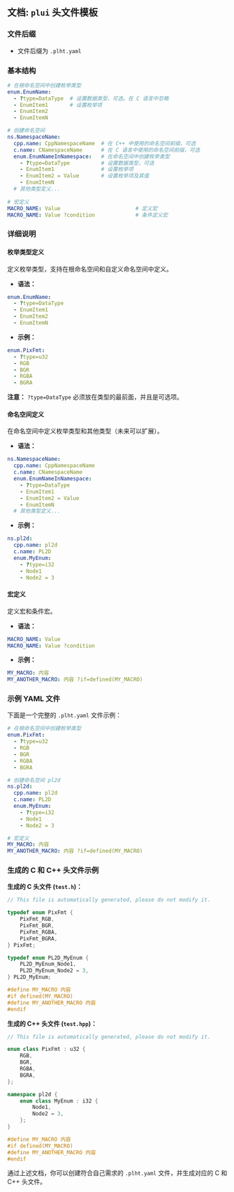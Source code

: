 ## 文档: `plui` 头文件模板

### 文件后缀

- 文件后缀为 `.plht.yaml`

### 基本结构

```yaml
# 在根命名空间中创建枚举类型
enum.EnumName:
  - ?type=DataType  # 设置数据类型，可选。在 C 语言中忽略
  - EnumItem1       # 设置枚举项
  - EnumItem2
  - EnumItemN

# 创建命名空间
ns.NamespaceName:
  cpp.name: CppNamespaceName  # 在 C++ 中使用的命名空间前缀，可选
  c.name: CNamespaceName      # 在 C 语言中使用的命名空间前缀，可选
  enum.EnumNameInNamespace:   # 在命名空间中创建枚举类型
    - ?type=DataType          # 设置数据类型，可选
    - EnumItem1               # 设置枚举项
    - EnumItem2 = Value       # 设置枚举项及其值
    - EnumItemN
  # 其他类型定义...
  
# 宏定义
MACRO_NAME: Value                        # 定义宏
MACRO_NAME: Value ?condition             # 条件定义宏
```

### 详细说明

#### 枚举类型定义

定义枚举类型，支持在根命名空间和自定义命名空间中定义。

- **语法：**

```yaml
enum.EnumName:
  - ?type=DataType
  - EnumItem1
  - EnumItem2
  - EnumItemN
```

- **示例：**

```yaml
enum.PixFmt:
  - ?type=u32
  - RGB
  - BGR
  - RGBA
  - BGRA
```

**注意：** `?type=DataType` 必须放在类型的最前面，并且是可选项。

#### 命名空间定义

在命名空间中定义枚举类型和其他类型（未来可以扩展）。

- **语法：**

```yaml
ns.NamespaceName:
  cpp.name: CppNamespaceName
  c.name: CNamespaceName
  enum.EnumNameInNamespace:
    - ?type=DataType
    - EnumItem1
    - EnumItem2 = Value
    - EnumItemN
  # 其他类型定义...
```

- **示例：**

```yaml
ns.pl2d:
  cpp.name: pl2d
  c.name: PL2D
  enum.MyEnum:
    - ?type=i32
    - Node1
    - Node2 = 3
```

#### 宏定义

定义宏和条件宏。

- **语法：**

```yaml
MACRO_NAME: Value
MACRO_NAME: Value ?condition
```

- **示例：**

```yaml
MY_MACRO: 内容
MY_ANOTHER_MACRO: 内容 ?if=defined(MY_MACRO)
```

### 示例 YAML 文件

下面是一个完整的 `.plht.yaml` 文件示例：

```yaml
# 在根命名空间中创建枚举类型
enum.PixFmt:
  - ?type=u32
  - RGB
  - BGR
  - RGBA
  - BGRA

# 创建命名空间 pl2d
ns.pl2d:
  cpp.name: pl2d
  c.name: PL2D
  enum.MyEnum:
    - ?type=i32
    - Node1
    - Node2 = 3

# 宏定义
MY_MACRO: 内容
MY_ANOTHER_MACRO: 内容 ?if=defined(MY_MACRO)
```

### 生成的 C 和 C++ 头文件示例

**生成的 C 头文件 (`test.h`)：**

```c
// This file is automatically generated, please do not modify it.

typedef enum PixFmt {
    PixFmt_RGB,
    PixFmt_BGR,
    PixFmt_RGBA,
    PixFmt_BGRA,
} PixFmt;

typedef enum PL2D_MyEnum {
    PL2D_MyEnum_Node1,
    PL2D_MyEnum_Node2 = 3,
} PL2D_MyEnum;

#define MY_MACRO 内容
#if defined(MY_MACRO)
#define MY_ANOTHER_MACRO 内容
#endif
```

**生成的 C++ 头文件 (`test.hpp`)：**

```cpp
// This file is automatically generated, please do not modify it.

enum class PixFmt : u32 {
    RGB,
    BGR,
    RGBA,
    BGRA,
};

namespace pl2d {
    enum class MyEnum : i32 {
        Node1,
        Node2 = 3,
    };
}

#define MY_MACRO 内容
#if defined(MY_MACRO)
#define MY_ANOTHER_MACRO 内容
#endif
```

通过上述文档，你可以创建符合自己需求的 `.plht.yaml` 文件，并生成对应的 C 和 C++ 头文件。
